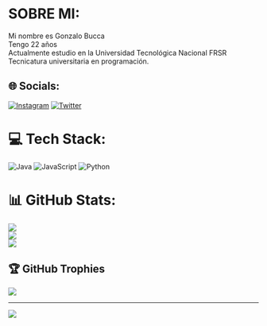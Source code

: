 # SOBRE MI:
Mi nombre es Gonzalo Bucca<br>Tengo 22 años <br>Actualmente estudio en la Universidad Tecnológica Nacional FRSR
Tecnicatura universitaria en programación.


## 🌐 Socials:
[![Instagram](https://img.shields.io/badge/Instagram-%23E4405F.svg?logo=Instagram&logoColor=white)](https://instagram.com/https://www.instagram.com/gonzabbucca/) [![Twitter](https://img.shields.io/badge/Twitter-%231DA1F2.svg?logo=Twitter&logoColor=white)](https://twitter.com/https://twitter.com/ggbuccaa) 

# 💻 Tech Stack:
![Java](https://img.shields.io/badge/java-%23ED8B00.svg?style=for-the-badge&logo=openjdk&logoColor=white) ![JavaScript](https://img.shields.io/badge/javascript-%23323330.svg?style=for-the-badge&logo=javascript&logoColor=%23F7DF1E) ![Python](https://img.shields.io/badge/python-3670A0?style=for-the-badge&logo=python&logoColor=ffdd54)
# 📊 GitHub Stats:
![](https://github-readme-stats.vercel.app/api?username=GonzaloBucca&theme=merko&hide_border=false&include_all_commits=true&count_private=false)<br/>
![](https://github-readme-streak-stats.herokuapp.com/?user=GonzaloBucca&theme=merko&hide_border=false)<br/>
![](https://github-readme-stats.vercel.app/api/top-langs/?username=GonzaloBucca&theme=merko&hide_border=false&include_all_commits=true&count_private=false&layout=compact)

## 🏆 GitHub Trophies
![](https://github-profile-trophy.vercel.app/?username=GonzaloBucca&theme=apprentice&no-frame=false&no-bg=true&margin-w=4)

---
[![](https://visitcount.itsvg.in/api?id=GonzaloBucca&icon=0&color=0)](https://visitcount.itsvg.in)

<!-- Proudly created with GPRM ( https://gprm.itsvg.in ) -->
